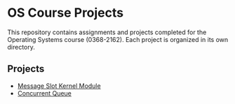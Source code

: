 # OS Course Projects

This repository contains assignments and projects completed for the Operating Systems course (0368-2162). Each project is organized in its own directory.

## Projects
- [Message Slot Kernel Module](./Message_Slot)
- [Concurrent Queue](./Concurrent_Queue)

